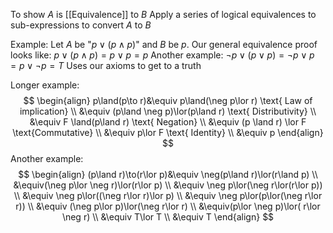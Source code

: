 To show $A$ is [[Equivalence]] to $B$
	Apply a series of logical equivalences to sub-expressions to convert $A$ to $B$

Example:
	Let $A$ be "$p\lor(p\land p)$" and $B$ be $p$.
	Our general equivalence proof looks like:
		$p\lor(p\land p)=p\lor p=p$
Another example:
	$\neg p\lor(p\lor p)=\neg p\lor p=p\lor \neg p=T$
Uses our axioms to get to a truth

Longer example:
$$
\begin{align}
p\land(p\to r)&\equiv p\land(\neg p\lor r) \text{ Law of implication} \\
&\equiv (p\land \neg p)\lor(p\land r) \text{ Distributivity} \\
&\equiv F \land(p\land r) \text{ Negation} \\
&\equiv (p \land r) \lor F \text{Commutative} \\
&\equiv p\lor F \text{ Identity} \\
&\equiv p
\end{align}
$$
Another example:
$$
\begin{align}
(p\land r)\to(r\lor p)&\equiv \neg(p\land r)\lor(r\land p) \\
&\equiv(\neg p\lor \neg r)\lor(r\lor p) \\
&\equiv \neg p\lor(\neg r\lor(r\lor p)) \\
&\equiv \neg p\lor((\neg r\lor r)\lor p) \\
&\equiv \neg p\lor(p\lor(\neg r\lor r)) \\
&\equiv (\neg p\lor p)\lor(\neg r\lor r) \\
&\equiv(p\lor \neg p)\lor( r\lor \neg r) \\
&\equiv T\lor T \\
&\equiv T
\end{align}
$$
